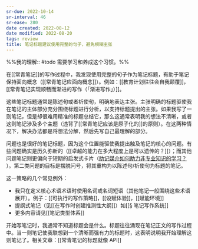```yaml
---
sr-due: 2022-10-14
sr-interval: 46
sr-ease: 280
date created: 2022-08-12
date modified: 2022-08-20
tags: review
title: 笔记标题建议使用完整的句子，避免模糊主张
---
```


%%我的理解:: #todo 需要学习和养成这个习惯。%%

在[[常青笔记]]的写作过程中，我发现使用完整的句子作为笔记标题，有助于笔记保持面向概念（[[常青笔记应面向概念]]）。例如：[[教育计划往往会自我颠覆]]，[[常青笔记实现顺畅而渐进的写作（「渐进写作」）]]。

这些笔记标题通常是陈述句或者祈使句，明确地表达主张。主张明确的标题驱使我在笔记的主体部分充分围绕标题进行分析，以支持标题提出的主张。如果我写了一则笔记，但是却很难用精准的标题总结它，那么这通常表明我的想法不清晰，或者这则笔记涉及多个主题（违背了[[常青笔记应该是原子化的]]的原则）。在这两种情况下，解决办法都是将想法分解，然后先写自己最理解的部分。

问题也是很好的笔记标题，因为这个位置能驱使我提出触及笔记的核心的问题。有些问题确实是历久弥新的（[[卓越的能力在多大程度上是可以遗传的？]]）；而其他问题笔记则更偏向于短期的启发式卡片（[助记媒介如何助力非专业知识的学习？](https://notes.andymatuschak.org/z57S2Fte6gAnnM1gCS2nHpH7NYAiXD8KeDfvZ) ）。第二类问题的目标是摆脱问号，将其重构为以陈述句/祈使句为标题的笔记。

这一策略的几个常见例外：

- 我只在定义核心术语术语时使用名词或名词短语（其他笔记一般围绕这些术语展开）。例子：[[可执行的写作策略]]，[[设赋体验]]，[[赋能环境]]
- 提纲式笔记（见[[在写作时创建推测性大纲]]）如[[§ 笔记写作系统]]
- 更多内容请见[[笔记类型体系]]  
    

开始写笔记时，我通常不知道标题会是什么。标题往往涌现在笔记正文的写作过程中。当一则笔记使我联想到一个清晰而强有力的标题时，这表明说明我开始理解这则笔记了。相关文章：[[常青笔记的标题就像 API]]
